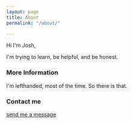 ```yaml
---
layout: page
title: About
permalink: "/about/"

---
```

Hi I'm Josh,

I'm trying to learn, be helpful, and be honest.

### More Information

I'm lefthanded, most of the time. So there is that. 

### Contact me

[send me a message](mailto:hello@joshdean.uk)
